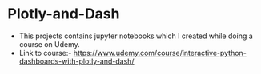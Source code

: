 # Plotly-and-Dash

- This projects contains jupyter notebooks which I created while doing a course on Udemy.
- Link to course:- https://www.udemy.com/course/interactive-python-dashboards-with-plotly-and-dash/

